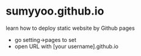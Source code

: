 # sumyyoo.github.io
learn how to deploy static website by Github pages
- go setting->pages to set 
- open URL with [your username].github.io
